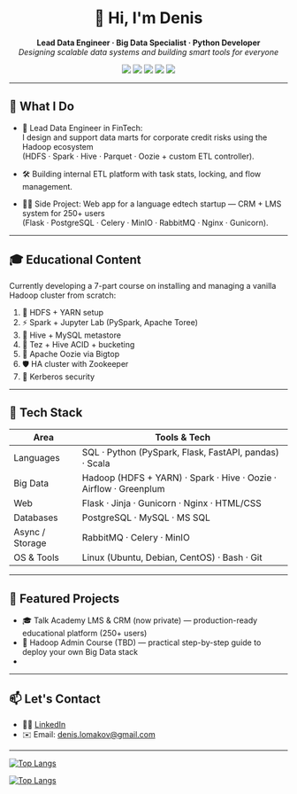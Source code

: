 <h1 align="center">👋 Hi, I'm Denis</h1>

<p align="center">
  <b>Lead Data Engineer · Big Data Specialist · Python Developer</b><br>
  <i>Designing scalable data systems and building smart tools for everyone</i>
</p>

<p align="center">
  <img src="https://img.shields.io/badge/Python-3.8-blue?logo=python" />
  <img src="https://img.shields.io/badge/Apache_Spark-3.2-orange?logo=apache-spark" />
  <img src="https://img.shields.io/badge/Hadoop-3.3.6-yellow?logo=apache-hadoop" />
  <img src="https://img.shields.io/badge/Flask-2.3.3-lightgrey?logo=flask" />
  <img src="https://img.shields.io/badge/PostgreSQL-14-blue?logo=postgresql" />
</p>

---

## 🚀 What I Do

- 🧠 Lead Data Engineer in FinTech:  
  I design and support data marts for corporate credit risks using the Hadoop ecosystem  
  (HDFS · Spark · Hive · Parquet · Oozie + custom ETL controller).

- 🛠️ Building internal ETL platform with task stats, locking, and flow management.

- 👨‍🏫 Side Project: Web app for a language edtech startup — CRM + LMS system for 250+ users  
  (Flask · PostgreSQL · Celery · MinIO · RabbitMQ · Nginx · Gunicorn).

---

## 🎓 Educational Content

Currently developing a 7-part course on installing and managing a vanilla Hadoop cluster from scratch:

1. 🧱 HDFS + YARN setup  
2. ⚡ Spark + Jupyter Lab (PySpark, Apache Toree)  
3. 🐝 Hive + MySQL metastore  
4. 🔄 Tez + Hive ACID + bucketing  
5. 📅 Apache Oozie via Bigtop  
6. 🛡️ HA cluster with Zookeeper
7. 🔐 Kerberos security

---

## 🧰 Tech Stack

| Area             | Tools & Tech                                                                 |
|------------------|------------------------------------------------------------------------------|
| Languages    | SQL · Python (PySpark, Flask, FastAPI, pandas) · Scala                         |
| Big Data     | Hadoop (HDFS + YARN) · Spark · Hive · Oozie · Airflow · Greenplum            |
| Web          | Flask · Jinja · Gunicorn · Nginx · HTML/CSS                                  |
| Databases     | PostgreSQL · MySQL · MS SQL                                                  |
| Async / Storage| RabbitMQ · Celery · MinIO                                                    |
| OS & Tools   | Linux (Ubuntu, Debian, CentOS) · Bash · Git                                  |

---

## 📌 Featured Projects

- 🎓 Talk Academy LMS & CRM (now private) — production-ready educational platform (250+ users)  
- 📘 Hadoop Admin Course (TBD) — practical step-by-step guide to deploy your own Big Data stack
- 

---

## 📫 Let's Contact

- 🧑‍💼 [LinkedIn](#)  
- ✉️ Email: denis.lomakov@gmail.com

---

<!---Для компактной версии-->
[![Top Langs](https://github-readme-stats.vercel.app/api/top-langs/?username=dlomakov&layout=compact)](https://github.com/dlomakov/dlomakov)

<!---Для подробной версии-->
[![Top Langs](https://github-readme-stats.vercel.app/api/top-langs/?username=dlomakov)](https://github.com/dlomakov/dlomakov)
